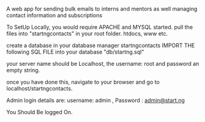 A web app for sending bulk emails to interns and mentors as well managing contact information and subscriptions

To SetUp Locally, you would require APACHE and MYSQL started. 
pull the files into "startngcontacts" in your root folder. htdocs, www etc.

create a database in your database manager startngcontacts
IMPORT THE following SQL FILE into your database "db/startng.sql"

your server name should be Localhost, the username: root and password an empty string.

once you have done this, navigate to your browser and go to localhost/startngcontacts.

Admin login details are:  username: admin , Password : admin@start.ng 

You Should Be logged On.
